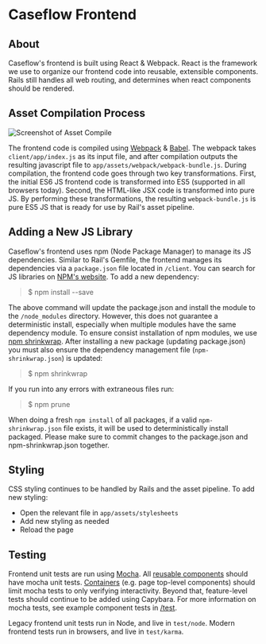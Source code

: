 # Caseflow Frontend

## About

Caseflow's frontend is built using React & Webpack. React is the framework we use to organize our frontend code into reusable, extensible components. Rails still handles all web routing, and determines when react components should be rendered.

## Asset Compilation Process

![Screenshot of Asset Compile](./asset-compile-diagram.png "Asset Compile Diagram")

The frontend code is compiled using [Webpack](https://webpack.github.io/) & [Babel](https://babeljs.io/). The webpack takes `client/app/index.js` as its input file, and after compilation outputs the resulting javascript file to `app/assets/webpack/webpack-bundle.js`. During compilation, the frontend code goes through two key transformations. First, the initial ES6 JS frontend code is transformed into ES5 (supported in all browsers today). Second, the HTML-like JSX code is transformed into pure JS. By performing these transformations, the resulting `webpack-bundle.js` is pure ES5 JS that is ready for use by Rail's asset pipeline.

## Adding a New JS Library

Caseflow's frontend uses npm (Node Package Manager) to manage its JS dependencies. Similar to Rail's Gemfile, the frontend manages its dependencies via a `package.json` file located in `/client`. You can search for JS libraries on [NPM's website](https://www.npmjs.com/). To add a new dependency:

> $ npm install <new-library> --save

The above command will update the package.json and install the module to the `/node_modules` directory. However, this does not guarantee a deterministic install, especially when multiple modules have the same dependency module. To ensure consist installation of npm modules, we use [npm shrinkwrap](https://docs.npmjs.com/cli/shrinkwrap). After installing a new package (updating package.json) you must also ensure the dependency management file (`npm-shrinkwrap.json`) is updated:

> $ npm shrinkwrap

If you run into any errors with extraneous files run:

> $ npm prune

When doing a fresh `npm install` of all packages, if a valid `npm-shrinkwrap.json` file exists, it will be used to deterministically install packaged.
Please make sure to commit changes to the package.json and npm-shrinkwrap.json together.

## Styling

CSS styling continues to be handled by Rails and the asset pipeline. To add new styling:

- Open the relevant file in `app/assets/stylesheets`
- Add new styling as needed
- Reload the page


## Testing

Frontend unit tests are run using [Mocha](https://mochajs.org/). All [reusable components](components) should have mocha unit tests. [Containers](containers) (e.g. page top-level components) should limit mocha tests to only verifying interactivity. Beyond that, feature-level tests should continue to be added using Capybara. For more information on mocha tests, see example component tests in [/test](test).

Legacy frontend unit tests run in Node, and live in `test/node`. Modern frontend tests run in browsers, and live in `test/karma`. 
